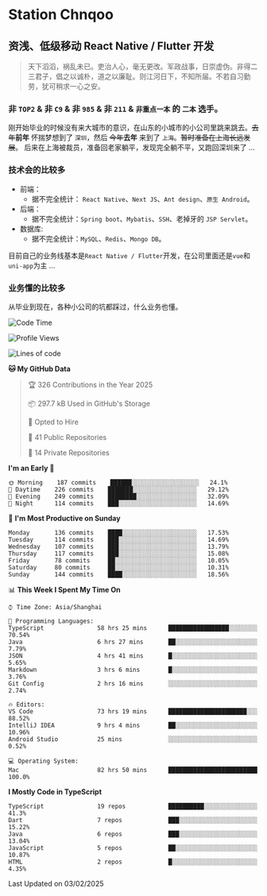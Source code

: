 # Station Chnqoo

## 资浅、低级移动 React Native / Flutter 开发

> 天下滔滔，祸乱未已。吏治人心，毫无更改。军政战事，日崇虚伪。非得二三君子，倡之以诚朴，道之以廉耻。则江河日下，不知所届。不若自习勤劳，犹可稍求一心之安。

### 非 `TOP2` & 非 `C9` & 非 `985` & 非 `211` & `非重点一本` 的 `二本` 选手。

刚开始毕业的时候没有来大城市的意识，在山东的小城市的小公司里跳来跳去。~~去年~~**前年** 怀揣梦想到了 `深圳`，然后 ~~今年~~**去年** 来到了 `上海`。~~暂时准备在上海长远发展~~。
后来在上海被裁员，准备回老家躺平，发现完全躺不平，又跑回深圳来了 ...

### 技术会的比较多

- 前端：
  - 据不完全统计： `React Native`、`Next JS`、`Ant design`、`原生 Android`。
- 后端：
  - 据不完全统计：`Spring boot`、`Mybatis`、`SSH`、老掉牙的 `JSP Servlet`。
- 数据库:
  - 据不完全统计：`MySQL`、`Redis`、`Mongo DB`。

目前自己的业务线基本是`React Native / Flutter`开发，在公司里面还是`vue`和`uni-app`为主 ...

### 业务懂的比较多

从毕业到现在，各种小公司的坑都踩过，什么业务也懂。

<!--START_SECTION:waka-->
![Code Time](http://img.shields.io/badge/Code%20Time-7%2C447%20hrs%2049%20mins-blue)

![Profile Views](http://img.shields.io/badge/Profile%20Views-0-blue)

![Lines of code](https://img.shields.io/badge/From%20Hello%20World%20I%27ve%20Written-496%20Thousand%20lines%20of%20code-blue)

**🐱 My GitHub Data** 

> 🏆 326 Contributions in the Year 2025
 > 
> 📦 297.7 kB Used in GitHub's Storage 
 > 
> 💼 Opted to Hire
 > 
> 📜 41 Public Repositories 
 > 
> 🔑 14 Private Repositories  
 > 
**I'm an Early 🐤** 

```text
🌞 Morning    187 commits    ██████░░░░░░░░░░░░░░░░░░░   24.1% 
🌆 Daytime    226 commits    ███████░░░░░░░░░░░░░░░░░░   29.12% 
🌃 Evening    249 commits    ████████░░░░░░░░░░░░░░░░░   32.09% 
🌙 Night      114 commits    ███░░░░░░░░░░░░░░░░░░░░░░   14.69%

```
📅 **I'm Most Productive on Sunday** 

```text
Monday       136 commits    ████░░░░░░░░░░░░░░░░░░░░░   17.53% 
Tuesday      114 commits    ███░░░░░░░░░░░░░░░░░░░░░░   14.69% 
Wednesday    107 commits    ███░░░░░░░░░░░░░░░░░░░░░░   13.79% 
Thursday     117 commits    ███░░░░░░░░░░░░░░░░░░░░░░   15.08% 
Friday       78 commits     ██░░░░░░░░░░░░░░░░░░░░░░░   10.05% 
Saturday     80 commits     ██░░░░░░░░░░░░░░░░░░░░░░░   10.31% 
Sunday       144 commits    ████░░░░░░░░░░░░░░░░░░░░░   18.56%

```


📊 **This Week I Spent My Time On** 

```text
⌚︎ Time Zone: Asia/Shanghai

💬 Programming Languages: 
TypeScript               58 hrs 25 mins      █████████████████░░░░░░░░   70.54% 
Java                     6 hrs 27 mins       ██░░░░░░░░░░░░░░░░░░░░░░░   7.79% 
JSON                     4 hrs 41 mins       █░░░░░░░░░░░░░░░░░░░░░░░░   5.65% 
Markdown                 3 hrs 6 mins        █░░░░░░░░░░░░░░░░░░░░░░░░   3.76% 
Git Config               2 hrs 16 mins       ░░░░░░░░░░░░░░░░░░░░░░░░░   2.74%

🔥 Editors: 
VS Code                  73 hrs 19 mins      ██████████████████████░░░   88.52% 
IntelliJ IDEA            9 hrs 4 mins        ██░░░░░░░░░░░░░░░░░░░░░░░   10.96% 
Android Studio           25 mins             ░░░░░░░░░░░░░░░░░░░░░░░░░   0.52%

💻 Operating System: 
Mac                      82 hrs 50 mins      █████████████████████████   100.0%

```

**I Mostly Code in TypeScript** 

```text
TypeScript               19 repos            ██████████░░░░░░░░░░░░░░░   41.3% 
Dart                     7 repos             ███░░░░░░░░░░░░░░░░░░░░░░   15.22% 
Java                     6 repos             ███░░░░░░░░░░░░░░░░░░░░░░   13.04% 
JavaScript               5 repos             ██░░░░░░░░░░░░░░░░░░░░░░░   10.87% 
HTML                     2 repos             █░░░░░░░░░░░░░░░░░░░░░░░░   4.35%

```



 Last Updated on 03/02/2025
<!--END_SECTION:waka-->

<!---
ChenqiaoStation/ChenqiaoStation is a ✨ special ✨ repository because its `README.md` (this file) appears on your GitHub profile.
You can click the Preview link to take a look at your changes.
--->
